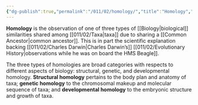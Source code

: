 ```yaml
---
{"dg-publish":true,"permalink":"/011/02/homology/","title":"Homology","tags":["BIOL422"],"noteIcon":"fallback","created":"2024-09-26T13:45:04.092-07:00","updated":"2024-09-26T15:19:14.888-07:00"}
---
```


**Homology** is the observation of one of three types of [[Biology\|biological]] similarities shared among [[011/02/Taxa\|taxa]] due to sharing a [[Common Ancestor\|common ancestor]]. This is in part the scientific explanation backing [[011/02/Charles Darwin\|Charles Darwin’s]] [[011/02/Evolutionary History\|observations while he was on board the HMS Beagle]].

The three types of homologies are broad categories with respects to different aspects of biology: structural, genetic, and developmental homology. **Structural homology** pertains to the body plan and anatomy of taxa; **genetic homology** to the chromosomal makeup and molecular sequence of taxa; and **developmental homology** to the embryonic structure and growth of taxa.